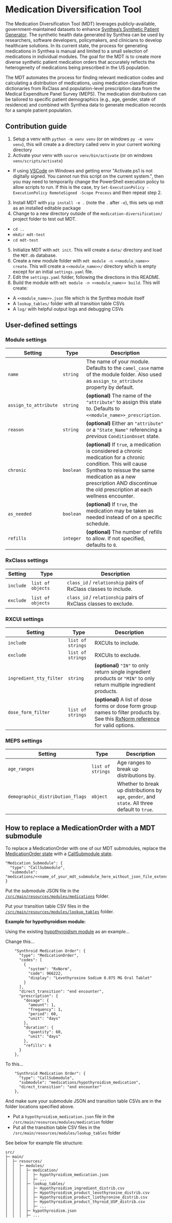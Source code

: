 # Medication Diversification Tool

The Medication Diversification Tool (MDT) leverages publicly-available, government-maintained datasets to enhance [Synthea’s Synthetic Patient Generator](https://github.com/synthetichealth/synthea). The synthetic health data generated by Synthea can be used by researchers, software developers, policymakers, and clinicians to develop healthcare solutions. In its current state, the process for generating medications in Synthea is manual and limited to a small selection of medications in individual modules. The goal for the MDT is to create more diverse synthetic patient medication orders that accurately reflects the heterogeneity of medications being prescribed in the US population.

The MDT automates the process for finding relevant medication codes and calculating a distribution of medications, using medication classification dictionaries from RxClass and population-level prescription data from the Medical Expenditure Panel Survey (MEPS). The medication distributions can be tailored to specific patient demographics (e.g., age, gender, state of residence) and combined with Synthea data to generate medication records for a sample patient population.


## Contribution guide
1. Setup a venv with `python -m venv venv` (or on windows `py -m venv venv`), this will create a a directory called venv in your current working directory
2. Activate your venv with `source venv/bin/activate` (or on windows `venv/scripts/activate`)
  - If using [VSCode](https://code.visualstudio.com/docs/python/python-tutorial#_install-and-use-packages) on Windows and getting error "Activate.ps1 is not digitally signed. You cannot run this script on the current system.", then you may need to temporarily change the PowerShell execution policy to allow scripts to run.  If this is the case, try `Set-ExecutionPolicy -ExecutionPolicy RemoteSigned -Scope Process` and then repeat step 2. 
3. Install MDT with `pip install -e .` (note the `.` after `-e`), this sets up mdt as an installed editable package
4. Change to a new directory outside of the `medication-diversification/` project folder to test out MDT.
  - `cd ..`
  - `mkdir mdt-test`
  - `cd mdt-test`
5. Initialize MDT with `mdt init`. This will create a `data/` directory and load the `MDT.db` database.
6. Create a new module folder with `mdt module -n <<module_name>> create`. This will create a `<<module_name>>/` directory which is empty except for an initial `settings.yaml` file.
7. Edit the `settings.yaml` folder, following the directions in this README.
8. Build the module with `mdt module -n <<module_name>> build`. This will create:
  - A `<<module_name>>.json` file which is the Synthea module itself
  - A `lookup_tables/` folder with all transition table CSVs
  - A `log/` with helpful output logs and debugging CSVs


## User-defined settings

### Module settings
| Setting | Type | Description |
| ------- | ---- | ----------- |
| `name` | `string` | The name of your module.  Defaults to the `camel_case` name of the module folder. Also used as `assign_to_attribute` property by default. |
| `assign_to_attribute` | `string` | **(optional)** The name of the `"attribute"` to assign this state to. Defaults to `<<module_name>>_prescription`. |
| `reason` | `string` | **(optional)** Either an `"attribute"` or a `"State_Name"` referencing a *previous* `ConditionOnset` state. |
| `chronic` | `boolean` | **(optional)** If `true`, a medication is considered a chronic medication for a chronic condition. This will cause Synthea to reissue the same medication as a new prescription AND discontinue the old prescription at each wellness encounter. |
| `as_needed` | `boolean` | **(optional)** If `true`, the medication may be taken as needed instead of on a specific schedule. |
| `refills` | `integer` | **(optional)** The number of refills to allow.  If not specified, defaults to `0`. |

### RxClass settings
| Setting | Type | Description |
| ------- | ---- | ----------- |
| `include` | `list of objects` | `class_id` / `relationship` pairs of RxClass classes to include. |
| `exclude` | `list of objects` | `class_id` / `relationship` pairs of RxClass classes to exclude. |

### RXCUI settings
| Setting | Type | Description |
| ------- | ---- | ----------- |
| `include` | `list of strings` | RXCUIs to include. |
| `exclude` | `list of strings` | RXCUIs to exclude. |
| `ingredient_tty_filter` | `string` | **(optional)** `"IN"` to only return single ingredient products or `"MIN"` to only return multiple ingredient products. |
| `dose_form_filter` | `list of strings` | **(optional)** A list of dose forms or dose form group names to filter products by. See this [RxNorm reference](https://www.nlm.nih.gov/research/umls/rxnorm/docs/appendix3.html) for valid options. |

### MEPS settings
| Setting | Type | Description |
| ------- | ---- | ----------- |
| `age_ranges` | `list of strings` | Age ranges to break up distributions by. |
| `demographic_distribution_flags` | `object` | Whether to break up distributions by `age`, `gender`, and `state`.  All three default to `true`. |


## How to replace a MedicationOrder with a MDT submodule
To replace a MedicationOrder with one of our MDT submodules, replace the [MedicationOrder state](https://github.com/synthetichealth/synthea/wiki/Generic-Module-Framework:-States#medicationorder) with a [CallSubmodule state](https://github.com/synthetichealth/synthea/wiki/Generic-Module-Framework%3A-States#callsubmodule).

```
"Medication_Submodule": {
  "type": "CallSubmodule",
  "submodule": "medications/<<name_of_your_mdt_submodule_here_without_json_file_extension>>"
}
```

Put the submodule JSON file in the [`/src/main/resources/modules/medications`](https://github.com/synthetichealth/synthea/tree/master/src/main/resources/modules/medications) folder.

Put your transition table CSV files in the [`/src/main/resources/modules/lookup_tables`](https://github.com/synthetichealth/synthea/tree/master/src/main/resources/modules/lookup_tables) folder.

**Example for hypothyroidism module:**

Using the existing [hypothyroidism module](https://github.com/synthetichealth/synthea/blob/master/src/main/resources/modules/hypothyroidism.json) as an example...

Change this...

```
    "Synthroid Medication Order": {
      "type": "MedicationOrder",
      "codes": [
        {
          "system": "RxNorm",
          "code": 966222,
          "display": "Levothyroxine Sodium 0.075 MG Oral Tablet"
        }
      ],
      "direct_transition": "end encounter",
      "prescription": {
        "dosage": {
          "amount": 1,
          "frequency": 1,
          "period": 60,
          "unit": "days"
        },
        "duration": {
          "quantity": 60,
          "unit": "days"
        },
        "refills": 6
      }
    },
```

To this...

```
    "Synthroid Medication Order": {
      "type": "CallSubmodule",
      "submodule": "medications/hypothyroidism_medication",
      "direct_transition": "end encounter"
    },
```

And make sure your submodule JSON and transition table CSVs are in the folder locations specified above.
* Put a `hypothyroidism_medication.json` file in the `/src/main/resources/modules/medication` folder
* Put all the transition table CSV files in the `/src/main/resources/modules/lookup_tables` folder

See below for example file structure:

```
src/
├─ main/
│  ├─ resources/
│  │  ├─ modules/
│  │  │  ├─ medication/
│  │  │  │  ├─ hypothyroidism_medication.json
│  │  │  │  ├─ ...
│  │  │  ├─ lookup_tables/
│  │  │  │  ├─ Hypothyroidism_ingredient_distrib.csv
│  │  │  │  ├─ Hypothyroidism_product_levothyroxine_distrib.csv
│  │  │  │  ├─ Hypothyroidism_product_liothyronine_distrib.csv
│  │  │  │  ├─ Hypothyroidism_product_thyroid_USP_distrib.csv
│  │  │  │  ├─ ...
│  │  │  ├─ hypothyroidism.json
│  │  │  ├─ ...
```
